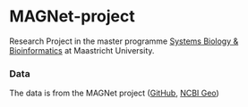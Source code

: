 # MAGNet-project

Research Project in the master programme [Systems Biology & Bioinformatics](https://curriculum.maastrichtuniversity.nl/education/master/systems-biology-and-bioinformatics) at Maastricht University.

### Data
The data is from the MAGNet project ([GitHub](https://github.com/mpmorley/MAGNet?tab=readme-ov-file), [NCBI Geo](https://www-ncbi-nlm-nih-gov.mu.idm.oclc.org/geo/query/acc.cgi?acc=GSE141910))
